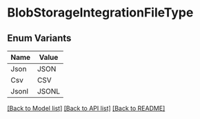 # BlobStorageIntegrationFileType

## Enum Variants

| Name | Value |
|---- | -----|
| Json | JSON |
| Csv | CSV |
| Jsonl | JSONL |


[[Back to Model list]](../README.md#documentation-for-models) [[Back to API list]](../README.md#documentation-for-api-endpoints) [[Back to README]](../README.md)


